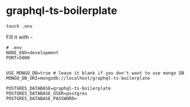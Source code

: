 # graphql-ts-boilerplate

```
touch .env
```

Fill it with -

```
# .env
NODE_ENV=development
PORT=5000


USE_MONGO_DB=true # leave it blank if you don't want to use mongo DB
MONGO_DB_URI=mongodb://localhost/graphql-ts-boilerplate

POSTGRES_DATABASE=graphql-ts-boilerplate
POSTGRES_DATABASE_USER=postgres
POSTGRES_DATABASE_PASSWORD=
```
